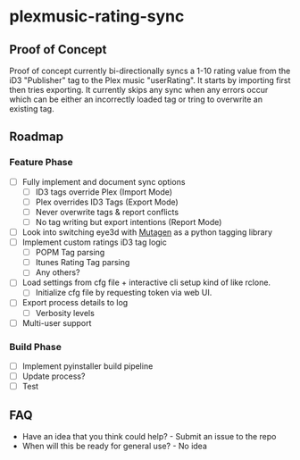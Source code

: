 # plexmusic-rating-sync

## Proof of Concept
Proof of concept currently bi-directionally syncs a 1-10 rating value from the iD3 "Publisher" tag to the Plex music "userRating". It starts by importing first then tries exporting. It currently skips any sync when any errors occur which can be either an incorrectly loaded tag or tring to overwrite an existing tag.

## Roadmap
### Feature Phase
- [ ] Fully implement and document sync options
  - [ ] ID3 tags override Plex (Import Mode)
  - [ ] Plex overrides ID3 Tags (Export Mode)
  - [ ] Never overwrite tags & report conflicts
  - [ ] No tag writing but export intentions (Report Mode)
- [ ] Look into switching eye3d with [Mutagen](https://mutagen.readthedocs.io/en/latest/) as a python tagging library
- [ ] Implement custom ratings iD3 tag logic
  - [ ] POPM Tag parsing
  - [ ] Itunes Rating Tag parsing
  - [ ] Any others? 
- [ ] Load settings from cfg file + interactive cli setup kind of like rclone.
  - [ ] Initialize cfg file by requesting token via web UI.
- [ ] Export process details to log
  - [ ] Verbosity levels  
- [ ] Multi-user support
 
### Build Phase
- [ ] Implement pyinstaller build pipeline
- [ ] Update process?
- [ ] Test

## FAQ
+ Have an idea that you think could help? - Submit an issue to the repo
+ When will this be ready for general use? - No idea 
